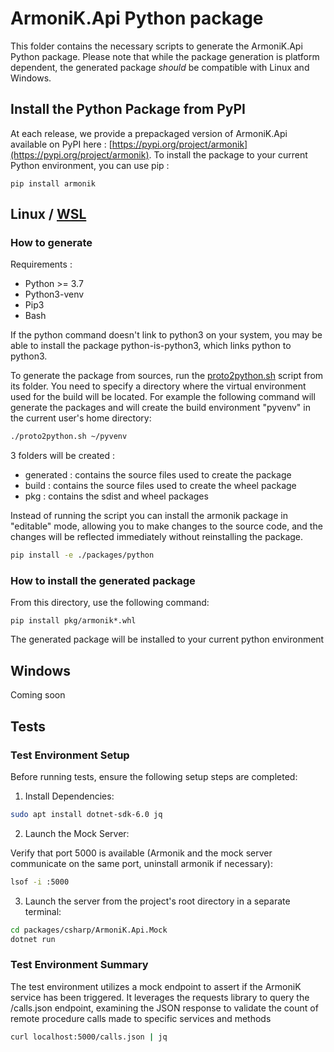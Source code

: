 # ArmoniK.Api Python package
This folder contains the necessary scripts to generate the ArmoniK.Api Python package. Please note that while the package generation is platform dependent, the generated package *should* be compatible with Linux and Windows.

## Install the Python Package from PyPI
At each release, we provide a prepackaged version of ArmoniK.Api available on PyPI here : [https://pypi.org/project/armonik](https://pypi.org/project/armonik).
To install the package to your current Python environment, you can use pip :
```
pip install armonik
```

## Linux / [WSL](https://learn.microsoft.com/en-us/windows/wsl/)
### **How to generate**

Requirements :
- Python >= 3.7
- Python3-venv
- Pip3
- Bash

If the python command doesn't link to python3 on your system, you may be able to install the package python-is-python3, which links python to python3.

To generate the package from sources, run the [proto2python.sh](proto2python.sh) script from its folder. You need to specify a directory where the virtual environment used for the build will be located. For example the following command will generate the packages and will create the build environment "pyvenv" in the current user's home directory:

```bash
./proto2python.sh ~/pyvenv
```

3 folders will be created :
- generated : contains the source files used to create the package
- build : contains the source files used to create the wheel package
- pkg : contains the sdist and wheel packages

Instead of running the script you can install the armonik package in "editable" mode, allowing you to make changes to the source code, and the changes will be reflected immediately without reinstalling the package.

 ```bash 
 pip install -e ./packages/python
 ```

### **How to install the generated package**
From this directory, use the following command:
```code 
pip install pkg/armonik*.whl
```
The generated package will be installed to your current python environment

## Windows
Coming soon

## Tests

### **Test Environment Setup**

Before running tests, ensure the following setup steps are completed:

1. Install Dependencies:

```bash
sudo apt install dotnet-sdk-6.0 jq
```


2. Launch the Mock Server:

Verify that port 5000 is available (Armonik and the mock server communicate on the same port, uninstall armonik if necessary):

```bash
lsof -i :5000
```

3. Launch the server from the project's root directory in a separate terminal:

```bash
cd packages/csharp/ArmoniK.Api.Mock
dotnet run
```

### **Test Environment Summary**

The test environment utilizes a mock endpoint to assert if the ArmoniK service has been triggered. It leverages the requests library to query the /calls.json endpoint, examining the JSON response to validate the count of remote procedure calls made to specific services and methods

```bash
curl localhost:5000/calls.json | jq
```
